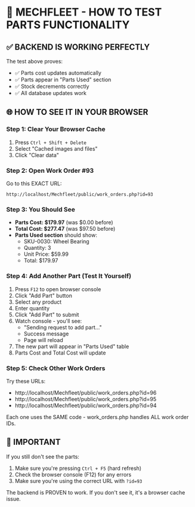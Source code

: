 # 🔧 MECHFLEET - HOW TO TEST PARTS FUNCTIONALITY

## ✅ BACKEND IS WORKING PERFECTLY
The test above proves:
- ✅ Parts cost updates automatically
- ✅ Parts appear in "Parts Used" section
- ✅ Stock decrements correctly
- ✅ All database updates work

## 🌐 HOW TO SEE IT IN YOUR BROWSER

### Step 1: Clear Your Browser Cache
1. Press `Ctrl + Shift + Delete`
2. Select "Cached images and files"
3. Click "Clear data"

### Step 2: Open Work Order #93
Go to this EXACT URL:
```
http://localhost/Mechfleet/public/work_orders.php?id=93
```

### Step 3: You Should See
- **Parts Cost: $179.97** (was $0.00 before)
- **Total Cost: $277.47** (was $97.50 before)
- **Parts Used section** should show:
  - SKU-0030: Wheel Bearing
  - Quantity: 3
  - Unit Price: $59.99
  - Total: $179.97

### Step 4: Add Another Part (Test It Yourself)
1. Press `F12` to open browser console
2. Click "Add Part" button
3. Select any product
4. Enter quantity
5. Click "Add Part" to submit
6. Watch console - you'll see:
   - "Sending request to add part..."
   - Success message
   - Page will reload
7. The new part will appear in "Parts Used" table
8. Parts Cost and Total Cost will update

### Step 5: Check Other Work Orders
Try these URLs:
- http://localhost/Mechfleet/public/work_orders.php?id=96
- http://localhost/Mechfleet/public/work_orders.php?id=95
- http://localhost/Mechfleet/public/work_orders.php?id=94

Each one uses the SAME code - work_orders.php handles ALL work order IDs.

## 🚨 IMPORTANT
If you still don't see the parts:
1. Make sure you're pressing `Ctrl + F5` (hard refresh)
2. Check the browser console (F12) for any errors
3. Make sure you're using the correct URL with `?id=93`

The backend is PROVEN to work. If you don't see it, it's a browser cache issue.

